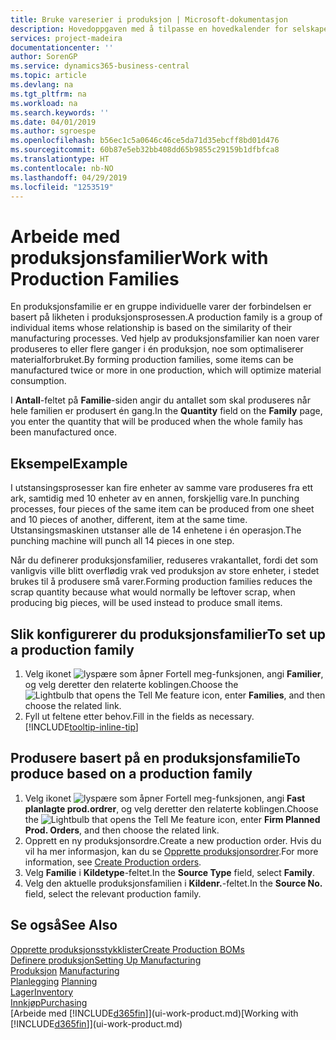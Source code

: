 ```yaml
---
title: Bruke vareserier i produksjon | Microsoft-dokumentasjon
description: Hovedoppgaven med å tilpasse en hovedkalender for selskapet, eller selskapets forretningspartner, er å angi eventuelle endringer i statusen for arbeids- eller fridager.
services: project-madeira
documentationcenter: ''
author: SorenGP
ms.service: dynamics365-business-central
ms.topic: article
ms.devlang: na
ms.tgt_pltfrm: na
ms.workload: na
ms.search.keywords: ''
ms.date: 04/01/2019
ms.author: sgroespe
ms.openlocfilehash: b56ec1c5a0646c46ce5da71d35ebcff8bd01d476
ms.sourcegitcommit: 60b87e5eb32bb408dd65b9855c29159b1dfbfca8
ms.translationtype: HT
ms.contentlocale: nb-NO
ms.lasthandoff: 04/29/2019
ms.locfileid: "1253519"
---
```

# <a name="work-with-production-families"></a><span data-ttu-id="5c966-103">Arbeide med produksjonsfamilier</span><span class="sxs-lookup"><span data-stu-id="5c966-103">Work with Production Families</span></span>
<span data-ttu-id="5c966-104">En produksjonsfamilie er en gruppe individuelle varer der forbindelsen er basert på likheten i produksjonsprosessen.</span><span class="sxs-lookup"><span data-stu-id="5c966-104">A production family is a group of individual items whose relationship is based on the similarity of their manufacturing processes.</span></span> <span data-ttu-id="5c966-105">Ved hjelp av produksjonsfamilier kan noen varer produseres to eller flere ganger i én produksjon, noe som optimaliserer materialforbruket.</span><span class="sxs-lookup"><span data-stu-id="5c966-105">By forming production families, some items can be manufactured twice or more in one production, which will optimize material consumption.</span></span>

<span data-ttu-id="5c966-106">I **Antall**-feltet på **Familie**-siden angir du antallet som skal produseres når hele familien er produsert én gang.</span><span class="sxs-lookup"><span data-stu-id="5c966-106">In the **Quantity** field on the **Family** page, you enter the quantity that will be produced when the whole family has been manufactured once.</span></span>

## <a name="example"></a><span data-ttu-id="5c966-107">Eksempel</span><span class="sxs-lookup"><span data-stu-id="5c966-107">Example</span></span>
<span data-ttu-id="5c966-108">I utstansingsprosesser kan fire enheter av samme vare produseres fra ett ark, samtidig med 10 enheter av en annen, forskjellig vare.</span><span class="sxs-lookup"><span data-stu-id="5c966-108">In punching processes, four pieces of the same item can be produced from one sheet and 10 pieces of another, different, item at the same time.</span></span> <span data-ttu-id="5c966-109">Utstansingsmaskinen utstanser alle de 14 enhetene i én operasjon.</span><span class="sxs-lookup"><span data-stu-id="5c966-109">The punching machine will punch all 14 pieces in one step.</span></span>

<span data-ttu-id="5c966-110">Når du definerer produksjonsfamilier, reduseres vrakantallet, fordi det som vanligvis ville blitt overflødig vrak ved produksjon av store enheter, i stedet brukes til å produsere små varer.</span><span class="sxs-lookup"><span data-stu-id="5c966-110">Forming production families reduces the scrap quantity because what would normally be leftover scrap, when producing big pieces, will be used instead to produce small items.</span></span>

## <a name="to-set-up-a-production-family"></a><span data-ttu-id="5c966-111">Slik konfigurerer du produksjonsfamilier</span><span class="sxs-lookup"><span data-stu-id="5c966-111">To set up a production family</span></span>
1. <span data-ttu-id="5c966-112">Velg ikonet ![lyspære som åpner Fortell meg-funksjonen](media/ui-search/search_small.png "Fortell hva du vil gjøre"), angi **Familier**, og velg deretter den relaterte koblingen.</span><span class="sxs-lookup"><span data-stu-id="5c966-112">Choose the ![Lightbulb that opens the Tell Me feature](media/ui-search/search_small.png "Tell me what you want to do") icon, enter **Families**, and then choose the related link.</span></span>
2. <span data-ttu-id="5c966-113">Fyll ut feltene etter behov.</span><span class="sxs-lookup"><span data-stu-id="5c966-113">Fill in the fields as necessary.</span></span> [!INCLUDE[tooltip-inline-tip](includes/tooltip-inline-tip_md.md)]

## <a name="to-produce-based-on-a-production-family"></a><span data-ttu-id="5c966-114">Produsere basert på en produksjonsfamilie</span><span class="sxs-lookup"><span data-stu-id="5c966-114">To produce based on a production family</span></span>
1. <span data-ttu-id="5c966-115">Velg ikonet ![lyspære som åpner Fortell meg-funksjonen](media/ui-search/search_small.png "Fortell hva du vil gjøre"), angi **Fast planlagte prod.ordrer**, og velg deretter den relaterte koblingen.</span><span class="sxs-lookup"><span data-stu-id="5c966-115">Choose the ![Lightbulb that opens the Tell Me feature](media/ui-search/search_small.png "Tell me what you want to do") icon, enter **Firm Planned Prod. Orders**, and then choose the related link.</span></span>
2. <span data-ttu-id="5c966-116">Opprett en ny produksjonsordre.</span><span class="sxs-lookup"><span data-stu-id="5c966-116">Create a new production order.</span></span> <span data-ttu-id="5c966-117">Hvis du vil ha mer informasjon, kan du se [Opprette produksjonsordrer](production-how-to-create-production-orders.md).</span><span class="sxs-lookup"><span data-stu-id="5c966-117">For more information, see [Create Production orders](production-how-to-create-production-orders.md).</span></span>
3. <span data-ttu-id="5c966-118">Velg **Familie** i **Kildetype**-feltet.</span><span class="sxs-lookup"><span data-stu-id="5c966-118">In the **Source Type** field, select **Family**.</span></span>  
4. <span data-ttu-id="5c966-119">Velg den aktuelle produksjonsfamilien i **Kildenr.**-feltet.</span><span class="sxs-lookup"><span data-stu-id="5c966-119">In the **Source No.** field, select the relevant production family.</span></span>

## <a name="see-also"></a><span data-ttu-id="5c966-120">Se også</span><span class="sxs-lookup"><span data-stu-id="5c966-120">See Also</span></span>
[<span data-ttu-id="5c966-121">Opprette produksjonsstykklister</span><span class="sxs-lookup"><span data-stu-id="5c966-121">Create Production BOMs</span></span>](production-how-to-create-production-boms.md)  
[<span data-ttu-id="5c966-122">Definere produksjon</span><span class="sxs-lookup"><span data-stu-id="5c966-122">Setting Up Manufacturing</span></span>](production-configure-production-processes.md)  
<span data-ttu-id="5c966-123">[Produksjon](production-manage-manufacturing.md)  </span><span class="sxs-lookup"><span data-stu-id="5c966-123">[Manufacturing](production-manage-manufacturing.md)  </span></span>  
<span data-ttu-id="5c966-124">[Planlegging](production-planning.md) </span><span class="sxs-lookup"><span data-stu-id="5c966-124">[Planning](production-planning.md) </span></span>  
[<span data-ttu-id="5c966-125">Lager</span><span class="sxs-lookup"><span data-stu-id="5c966-125">Inventory</span></span>](inventory-manage-inventory.md)  
[<span data-ttu-id="5c966-126">Innkjøp</span><span class="sxs-lookup"><span data-stu-id="5c966-126">Purchasing</span></span>](purchasing-manage-purchasing.md)  
<span data-ttu-id="5c966-127">[Arbeide med [!INCLUDE[d365fin](includes/d365fin_md.md)]](ui-work-product.md)</span><span class="sxs-lookup"><span data-stu-id="5c966-127">[Working with [!INCLUDE[d365fin](includes/d365fin_md.md)]](ui-work-product.md)</span></span>
